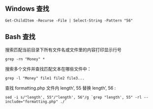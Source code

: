 ## Windows 查找
```
Get-ChildItem -Recurse -File | Select-String -Pattern "56"
```
## Bash 查找
搜索匹配当前目录下所有文件名或文件里的内容打印显示行号
```
grep -rn "Money" *
```
搜索多个文件并查找匹配文本在哪些文件中：
```
grep -l "Money" file1 file2 file3...
```
查找 formatting.php 文件内 length’, 55 替换 length’, 56 :

```
sed -i s/"length', 55"/"length', 56"/g `grep "length', 55" -rl --include="formatting.php" ./`
```
